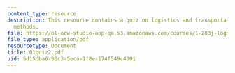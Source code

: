 ```yaml
---
content_type: resource
description: This resource contains a quiz on logistics and transportation planning
  methods.
file: https://ol-ocw-studio-app-qa.s3.amazonaws.com/courses/1-203j-logistical-and-transportation-planning-methods-fall-2006/5d15dba650c35eca1f8e174f549c4301_01quiz2.pdf
file_type: application/pdf
resourcetype: Document
title: 01quiz2.pdf
uid: 5d15dba6-50c3-5eca-1f8e-174f549c4301
---
```

